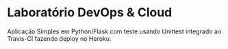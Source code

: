 # Laboratório DevOps & Cloud
Aplicação Simples em  Python/Flask com teste usando Unittest integrado ao Travis-CI fazendo deploy no Heroku.
